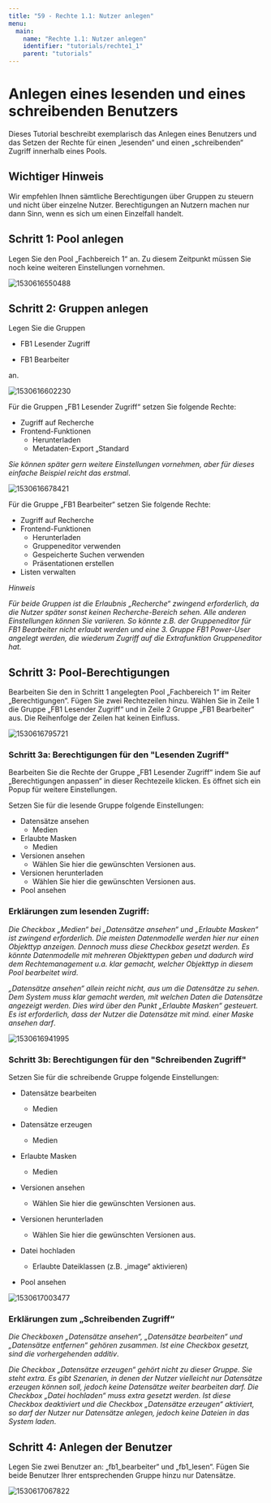 ```yaml
---
title: "59 - Rechte 1.1: Nutzer anlegen"
menu:
  main:
    name: "Rechte 1.1: Nutzer anlegen"
    identifier: "tutorials/rechte1_1"
    parent: "tutorials"
---
```

# Anlegen eines lesenden und eines schreibenden Benutzers

Dieses Tutorial beschreibt exemplarisch das Anlegen eines Benutzers und das Setzen der Rechte für einen „lesenden“ und einen „schreibenden“ Zugriff innerhalb eines Pools.



## Wichtiger Hinweis

Wir empfehlen Ihnen sämtliche Berechtigungen über Gruppen zu steuern und nicht über einzelne Nutzer. Berechtigungen an Nutzern machen nur dann Sinn, wenn es sich um einen Einzelfall handelt.



## Schritt 1: Pool anlegen

Legen Sie den Pool „Fachbereich 1“ an. Zu diesem Zeitpunkt müssen Sie noch keine weiteren Einstellungen vornehmen.

![1530616550488](1530616550488.png)



## Schritt 2: Gruppen anlegen

Legen Sie die Gruppen

- FB1 Lesender Zugriff

- FB1 Bearbeiter

an.

![1530616602230](1530616602230.png)

Für die Gruppen „FB1 Lesender Zugriff“ setzen Sie folgende Rechte:

- Zugriff auf Recherche
- Frontend-Funktionen
  - Herunterladen
  - Metadaten-Export „Standard

*Sie können später gern weitere Einstellungen vornehmen, aber für dieses einfache Beispiel reicht das erstmal*.

![1530616678421](1530616678421.png)

Für die Gruppe „FB1 Bearbeiter“ setzen Sie folgende Rechte:

- Zugriff auf Recherche
- Frontend-Funktionen
  - Herunterladen
  - Gruppeneditor verwenden
  - Gespeicherte Suchen verwenden
  - Präsentationen erstellen
- Listen verwalten

*Hinweis*

*Für beide Gruppen ist die Erlaubnis „Recherche“ zwingend erforderlich, da die Nutzer später sonst keinen Recherche-Bereich sehen. Alle anderen Einstellungen können Sie variieren. So könnte z.B. der Gruppeneditor für FB1 Bearbeiter nicht erlaubt werden und eine 3. Gruppe FB1 Power-User angelegt werden, die wiederum Zugriff auf die Extrafunktion Gruppeneditor hat.*



## Schritt 3: Pool-Berechtigungen

Bearbeiten Sie den in Schritt 1 angelegten Pool „Fachbereich 1“ im Reiter „Berechtigungen“. Fügen Sie zwei Rechtezeilen hinzu. Wählen Sie in Zeile 1 die Gruppe „FB1 Lesender Zugriff“ und in Zeile 2 Gruppe „FB1 Bearbeiter“ aus. Die Reihenfolge der Zeilen hat keinen Einfluss.

![1530616795721](1530616795721.png)



### Schritt 3a:  Berechtigungen für den "Lesenden Zugriff"

Bearbeiten Sie die Rechte der Gruppe „FB1 Lesender Zugriff“ indem Sie auf „Berechtigungen anpassen“ in dieser Rechtezeile klicken. Es öffnet sich ein Popup für weitere Einstellungen.

Setzen Sie für die lesende Gruppe folgende Einstellungen:

- Datensätze ansehen
  - Medien
- Erlaubte Masken
  - Medien
- Versionen ansehen
  - Wählen Sie hier die gewünschten Versionen aus.
- Versionen herunterladen
  - Wählen Sie hier die gewünschten Versionen aus.
- Pool ansehen



### Erklärungen zum lesenden Zugriff:

*Die Checkbox „Medien“ bei „Datensätze ansehen“ und „Erlaubte Masken“ ist zwingend erforderlich. Die meisten Datenmodelle werden hier nur einen Objekttyp anzeigen. Dennoch muss diese Checkbox gesetzt werden. Es könnte Datenmodelle mit mehreren Objekttypen geben und dadurch wird dem Rechtemanagement u.a. klar gemacht, welcher Objekttyp in diesem Pool bearbeitet wird*.

*„Datensätze ansehen“ allein reicht nicht, aus um die Datensätze zu sehen. Dem System muss klar gemacht werden, mit welchen Daten die Datensätze angezeigt werden. Dies wird über den Punkt „Erlaubte Masken“ gesteuert. Es ist erforderlich, dass der Nutzer die Datensätze mit mind. einer Maske ansehen darf*.

![1530616941995](1530616941995.png)



### Schritt 3b: Berechtigungen für den "Schreibenden Zugriff"

Setzen Sie für die schreibende Gruppe folgende Einstellungen:

- Datensätze bearbeiten
  - Medien

- Datensätze erzeugen
  - Medien

- Erlaubte Masken
  - Medien

- Versionen ansehen
  - Wählen Sie hier die gewünschten Versionen aus.

- Versionen herunterladen
  - Wählen Sie hier die gewünschten Versionen aus.

- Datei hochladen
  - Erlaubte Dateiklassen (z.B. „image“ aktivieren)

- Pool ansehen

![1530617003477](1530617003477.png)



### Erklärungen zum „Schreibenden Zugriff“

*Die Checkboxen „Datensätze ansehen“, „Datensätze bearbeiten“ und „Datensätze entfernen“ gehören zusammen. Ist eine Checkbox gesetzt, sind die vorhergehenden additiv*.

*Die Checkbox „Datensätze erzeugen“ gehört nicht zu dieser Gruppe. Sie steht extra. Es gibt Szenarien, in denen der Nutzer vielleicht nur Datensätze erzeugen können soll, jedoch keine Datensätze weiter bearbeiten darf. Die Checkbox „Datei hochladen“ muss extra gesetzt werden. Ist diese Checkbox deaktiviert und die Checkbox „Datensätze erzeugen“ aktiviert, so darf der Nutzer nur Datensätze anlegen, jedoch keine Dateien in das System laden*.



## Schritt 4: Anlegen der Benutzer

Legen Sie zwei Benutzer an: „fb1_bearbeiter“ und „fb1_lesen“. Fügen Sie beide Benutzer Ihrer entsprechenden Gruppe hinzu nur Datensätze.

![1530617067822](1530617067822.png)
